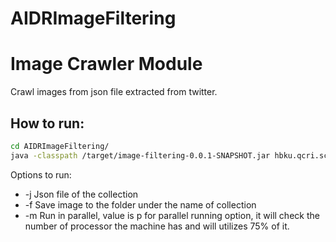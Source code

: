 # AIDRImageFiltering



# Image Crawler Module
Crawl images from json file extracted from twitter.

## How to run:
```bash
cd AIDRImageFiltering/
java -classpath /target/image-filtering-0.0.1-SNAPSHOT.jar hbku.qcri.sc.aidr.imagecrawler.ImageCrawler -j sample/150311152434_cyclone_pam-15_20150326_vol-4.json -f sample/images -m p
```
Options to run:
* -j Json file of the collection
* -f Save image to the folder under the name of collection
* -m Run in parallel, value is p for parallel running option, it will check the number of processor the machine has and will utilizes 75% of it.
